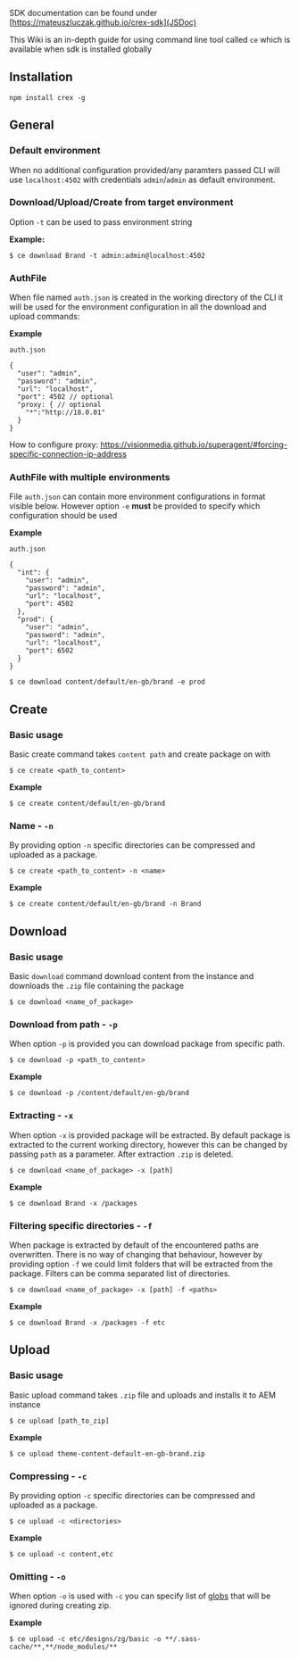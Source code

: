 SDK documentation can be found under [https://mateuszluczak.github.io/crex-sdk](JSDoc)

This Wiki is an in-depth guide for using command line tool called `ce` which is available when sdk is installed globally

## Installation
```
npm install crex -g
```

## General
### Default environment
When no additional configuration provided/any paramters passed CLI will use `localhost:4502` with credentials `admin`/`admin` as default environment.
### Download/Upload/Create from target environment
Option `-t` can be used to pass environment string

**Example:**
```
$ ce download Brand -t admin:admin@localhost:4502
```
### AuthFile
When file named `auth.json` is created in the working directory of the CLI it will be used for the environment configuration in all the download and upload commands:

**Example**

`auth.json`
```
{
  "user": "admin",
  "password": "admin",
  "url": "localhost",
  "port": 4502 // optional
  "proxy: { // optional
    "*":"http://18.0.01"
  }
}
```

How to configure proxy:
https://visionmedia.github.io/superagent/#forcing-specific-connection-ip-address

### AuthFile with multiple environments
File `auth.json` can contain more environment configurations in format visible below. However option `-e` **must** be provided to specify which configuration should be used

**Example**

`auth.json`
```
{
  "int": {
    "user": "admin",
    "password": "admin",
    "url": "localhost",
    "port": 4502
  },
  "prod": {
    "user": "admin",
    "password": "admin",
    "url": "localhost",
    "port": 6502
  }
}
```
```
$ ce download content/default/en-gb/brand -e prod
```
## Create
### Basic usage
Basic create command takes `content path` and create package on with 
```
$ ce create <path_to_content>
```
**Example**
```
$ ce create content/default/en-gb/brand
```
### Name - `-n`
By providing option `-n` specific directories can be compressed and uploaded as a package.
```
$ ce create <path_to_content> -n <name>
```
**Example**
```
$ ce create content/default/en-gb/brand -n Brand
```

## Download
### Basic usage
Basic `download` command download content from the instance and downloads the `.zip` file containing the package
```
$ ce download <name_of_package>
```

### Download from path - `-p`
When option `-p` is provided you can download package from specific path.
```
$ ce download -p <path_to_content>
```
**Example**
```
$ ce download -p /content/default/en-gb/brand
```

### Extracting - `-x`
When option `-x` is provided package will be extracted. By default package is extracted to the current working directory, however this can be changed by passing `path` as a parameter. After extraction `.zip` is deleted.
```
$ ce download <name_of_package> -x [path]
```
**Example**
```
$ ce download Brand -x /packages
```
### Filtering specific directories - `-f`
When package is extracted by default of the encountered paths are overwritten. There is no way of changing that behaviour, however by providing option `-f` we could limit folders that will be extracted from the package. Filters can be comma separated list of directories.
```
$ ce download <name_of_package> -x [path] -f <paths>
```
**Example**
```
$ ce download Brand -x /packages -f etc
```

## Upload
### Basic usage
Basic upload command takes `.zip` file and uploads and installs it to AEM instance
```
$ ce upload [path_to_zip]
```
**Example**
```
$ ce upload theme-content-default-en-gb-brand.zip
```
### Compressing - `-c`
By providing option `-c` specific directories can be compressed and uploaded as a package.
```
$ ce upload -c <directories>
```
**Example**
```
$ ce upload -c content,etc
```
### Omitting - `-o`
When option `-o` is used with `-c` you can specify list of [globs](https://github.com/isaacs/node-glob) that will be ignored during creating zip.

**Example**
```
$ ce upload -c etc/designs/zg/basic -o **/.sass-cache/**,**/node_modules/**
```

